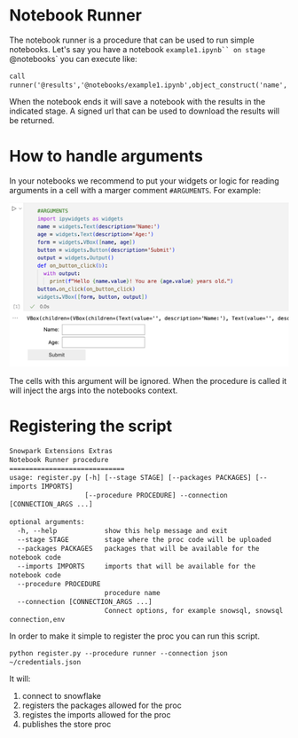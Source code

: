 # Notebook Runner

The notebook runner is a procedure that can be used to run simple notebooks.
Let's say you have a notebook `example1.ipynb`` on stage `@notebooks` you can execute like:

```
call runner('@results','@notebooks/example1.ipynb',object_construct('name','Joe','age',20))
```

When the notebook ends it will save a notebook with the results in the indicated stage. A signed url that can be used to download the results will be returned.

# How to handle arguments

In your notebooks we recommend to put your widgets or logic for reading arguments in a cell with a marger comment `#ARGUMENTS`. For example:

![widgets_input](./input_arguments.png)

The cells with this argument will be ignored. When the procedure is called it will inject the args into the notebooks context.

# Registering the script

```
Snowpark Extensions Extras
Notebook Runner procedure
=============================
usage: register.py [-h] [--stage STAGE] [--packages PACKAGES] [--imports IMPORTS]
                   [--procedure PROCEDURE] --connection [CONNECTION_ARGS ...]

optional arguments:
  -h, --help            show this help message and exit
  --stage STAGE         stage where the proc code will be uploaded
  --packages PACKAGES   packages that will be available for the notebook code
  --imports IMPORTS     imports that will be available for the notebook code
  --procedure PROCEDURE
                        procedure name
  --connection [CONNECTION_ARGS ...]
                        Connect options, for example snowsql, snowsql connection,env
```


In order to make it simple to register the proc you can run this script.

```
python register.py --procedure runner --connection json ~/credentials.json
```

It will:

1. connect to snowflake
2. registers the packages allowed for the proc
3. registes the imports allowed for the proc
4. publishes the store proc
